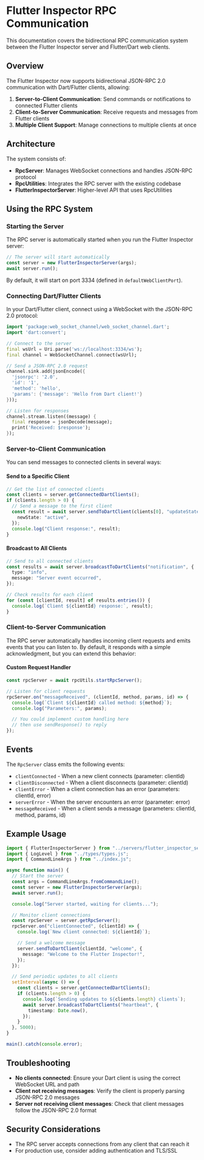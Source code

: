 # Flutter Inspector RPC Communication

This documentation covers the bidirectional RPC communication system between the Flutter Inspector server and Flutter/Dart web clients.

## Overview

The Flutter Inspector now supports bidirectional JSON-RPC 2.0 communication with Dart/Flutter clients, allowing:

1. **Server-to-Client Communication**: Send commands or notifications to connected Flutter clients
2. **Client-to-Server Communication**: Receive requests and messages from Flutter clients
3. **Multiple Client Support**: Manage connections to multiple clients at once

## Architecture

The system consists of:

- **RpcServer**: Manages WebSocket connections and handles JSON-RPC protocol
- **RpcUtilities**: Integrates the RPC server with the existing codebase
- **FlutterInspectorServer**: Higher-level API that uses RpcUtilities

## Using the RPC System

### Starting the Server

The RPC server is automatically started when you run the Flutter Inspector server:

```typescript
// The server will start automatically
const server = new FlutterInspectorServer(args);
await server.run();
```

By default, it will start on port 3334 (defined in `defaultWebClientPort`).

### Connecting Dart/Flutter Clients

In your Dart/Flutter client, connect using a WebSocket with the JSON-RPC 2.0 protocol:

```dart
import 'package:web_socket_channel/web_socket_channel.dart';
import 'dart:convert';

// Connect to the server
final wsUrl = Uri.parse('ws://localhost:3334/ws');
final channel = WebSocketChannel.connect(wsUrl);

// Send a JSON-RPC 2.0 request
channel.sink.add(jsonEncode({
  'jsonrpc': '2.0',
  'id': '1',
  'method': 'hello',
  'params': {'message': 'Hello from Dart client!'}
}));

// Listen for responses
channel.stream.listen((message) {
  final response = jsonDecode(message);
  print('Received: $response');
});
```

### Server-to-Client Communication

You can send messages to connected clients in several ways:

#### Send to a Specific Client

```typescript
// Get the list of connected clients
const clients = server.getConnectedDartClients();
if (clients.length > 0) {
  // Send a message to the first client
  const result = await server.sendToDartClient(clients[0], "updateState", {
    newState: "active",
  });
  console.log("Client response:", result);
}
```

#### Broadcast to All Clients

```typescript
// Send to all connected clients
const results = await server.broadcastToDartClients("notification", {
  type: "info",
  message: "Server event occurred",
});

// Check results for each client
for (const [clientId, result] of results.entries()) {
  console.log(`Client ${clientId} response:`, result);
}
```

### Client-to-Server Communication

The RPC server automatically handles incoming client requests and emits events that you can listen to. By default, it responds with a simple acknowledgment, but you can extend this behavior:

#### Custom Request Handler

```typescript
const rpcServer = await rpcUtils.startRpcServer();

// Listen for client requests
rpcServer.on("messageReceived", (clientId, method, params, id) => {
  console.log(`Client ${clientId} called method: ${method}`);
  console.log("Parameters:", params);

  // You could implement custom handling here
  // then use sendResponse() to reply
});
```

## Events

The `RpcServer` class emits the following events:

- `clientConnected` - When a new client connects (parameter: clientId)
- `clientDisconnected` - When a client disconnects (parameter: clientId)
- `clientError` - When a client connection has an error (parameters: clientId, error)
- `serverError` - When the server encounters an error (parameter: error)
- `messageReceived` - When a client sends a message (parameters: clientId, method, params, id)

## Example Usage

```typescript
import { FlutterInspectorServer } from "../servers/flutter_inspector_server.js";
import { LogLevel } from "../types/types.js";
import { CommandLineArgs } from "../index.js";

async function main() {
  // Start the server
  const args = CommandLineArgs.fromCommandLine();
  const server = new FlutterInspectorServer(args);
  await server.run();

  console.log("Server started, waiting for clients...");

  // Monitor client connections
  const rpcServer = server.getRpcServer();
  rpcServer.on("clientConnected", (clientId) => {
    console.log(`New client connected: ${clientId}`);

    // Send a welcome message
    server.sendToDartClient(clientId, "welcome", {
      message: "Welcome to the Flutter Inspector!",
    });
  });

  // Send periodic updates to all clients
  setInterval(async () => {
    const clients = server.getConnectedDartClients();
    if (clients.length > 0) {
      console.log(`Sending updates to ${clients.length} clients`);
      await server.broadcastToDartClients("heartbeat", {
        timestamp: Date.now(),
      });
    }
  }, 5000);
}

main().catch(console.error);
```

## Troubleshooting

- **No clients connected**: Ensure your Dart client is using the correct WebSocket URL and path
- **Client not receiving messages**: Verify the client is properly parsing JSON-RPC 2.0 messages
- **Server not receiving client messages**: Check that client messages follow the JSON-RPC 2.0 format

## Security Considerations

- The RPC server accepts connections from any client that can reach it
- For production use, consider adding authentication and TLS/SSL
